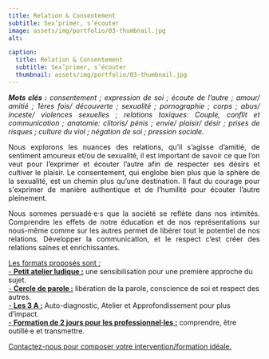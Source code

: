 ```yaml
---
title: Relation & Consentement
subtitle: Sex’primer, s’écouter
image: assets/img/portfolio/03-thumbnail.jpg
alt: 

caption:
  title: Relation & Consentement
  subtitle: Sex’primer, s’écouter
  thumbnail: assets/img/portfolio/03-thumbnail.jpg
---
```

<p style="text-align: justify;"><em><strong>Mots clés :</strong> consentement ; expression de soi ; écoute de l’autre ; amour/ amitié ; 1ères fois/ découverte ; sexualité ; pornographie ; corps ; abus/ inceste/ violences sexuelles ; relations toxiques: Couple, conflit et communication ; anatomie: clitoris/ pénis ; envie/ plaisir/ désir ; prises de risques ; culture du viol ; négation de soi ; pression sociale.</em></p>

<p style="text-align: justify;">Nous explorons les nuances des relations, qu’il s’agisse d’amitié, de sentiment amoureux et/ou de sexualité, il est important de savoir ce que l’on veut pour l’exprimer et écouter l’autre afin de respecter ses désirs et cultiver le plaisir. Le consentement, qui englobe bien plus que la sphère de la sexualité, est un chemin plus qu’une destination. Il faut du courage pour s'exprimer de manière authentique et de l’humilité pour écouter l’autre pleinement.
</p> 

<p style="text-align: justify;">Nous sommes persuadé·e·s que la société se reflète dans nos intimités. Comprendre les effets de notre éducation et de nos représentations sur nous-même comme sur les autres permet de libérer tout le potentiel de nos relations. Développer la communication, et le respect c’est créer des relations saines et enrichissantes.</p> 

[Les formats proposés sont :](/formats)<br/>
[- **Petit atelier ludique :**](/formats)  une sensibilisation pour une première approche du sujet.<br/>
[- **Cercle de parole :**](/formats) libération de la parole, conscience de soi et respect des autres.<br/>
[- **Les 3 A :**](/formats) Auto-diagnostic, Atelier et Approfondissement pour plus d’impact.<br/>
[- **Formation de 2 jours pour les professionnel·les :**](/formats) comprendre, être outillé·e et transmettre.


<a class="nav-link js-scroll-trigger active" href="index.html#contact">Contactez-nous pour composer votre intervention/formation idéale.</a>

